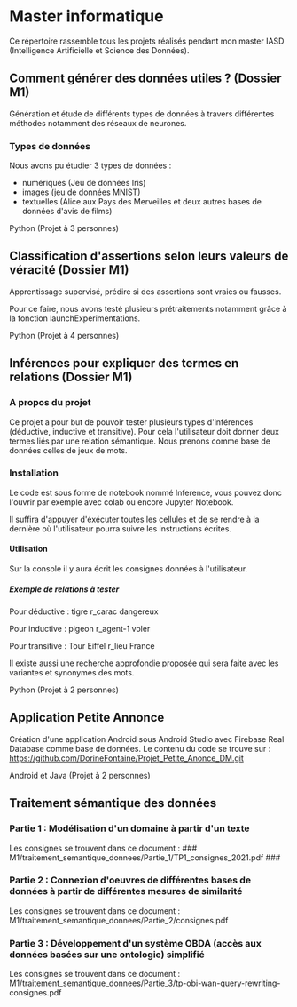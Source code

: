 # Master informatique 


Ce répertoire rassemble tous les projets réalisés pendant mon master IASD (Intelligence Artificielle et Science des Données). 


## Comment générer des données utiles ? (Dossier M1)


Génération et étude de différents types de données à travers différentes méthodes notamment des réseaux de neurones.

### Types de données 

Nous avons pu étudier 3 types de données : 
- numériques (Jeu de données Iris)
- images (jeu de données MNIST)
- textuelles (Alice aux Pays des Merveilles et deux autres bases de données d'avis de films)

Python (Projet à 3 personnes)



## Classification d'assertions selon leurs valeurs de véracité (Dossier M1)


Apprentissage supervisé, prédire si des assertions sont vraies ou fausses.

Pour ce faire, nous avons testé plusieurs prétraitements notamment grâce à la fonction launchExperimentations. 


Python (Projet à 4 personnes)


## Inférences pour expliquer des termes en relations (Dossier M1)


### A propos du projet 

Ce projet a pour but de pouvoir tester plusieurs types d'inférences (déductive, inductive et transitive). Pour cela l'utilisateur doit donner deux termes liés par une relation sémantique. 
Nous prenons comme base de données celles de jeux de mots. 


### Installation 

Le code est sous forme de notebook nommé Inference, vous pouvez donc l'ouvrir par exemple avec colab ou encore Jupyter Notebook. 

Il suffira d'appuyer d'éxécuter toutes les cellules et de se rendre à la dernière où l'utilisateur pourra suivre les instructions écrites. 

#### Utilisation 

Sur la console il y aura écrit les consignes données à l'utilisateur. 

##### Exemple de relations à tester 

Pour déductive : tigre r_carac dangereux 

Pour inductive : pigeon r_agent-1 voler 

Pour transitive : Tour Eiffel r_lieu France

Il existe aussi une recherche approfondie proposée qui sera faite avec les variantes et synonymes des mots.


Python (Projet à 2 personnes)

## Application Petite Annonce 

Création d'une application Android sous Android Studio avec Firebase Real Database comme base de données. 
Le contenu du code se trouve sur : https://github.com/DorineFontaine/Projet_Petite_Anonce_DM.git


Android et Java (Projet à 2 personnes)


## Traitement sémantique des données 


### Partie 1 : Modélisation d'un domaine à partir d'un texte

Les consignes se trouvent dans ce document : ### M1/traitement_semantique_donnees/Partie_1/TP1_consignes_2021.pdf ###

### Partie 2 : Connexion d'oeuvres de différentes bases de données à partir de différentes mesures de similarité 
 
Les consignes se trouvent dans ce document : M1/traitement_semantique_donnees/Partie_2/consignes.pdf

### Partie 3 : Développement d'un système OBDA (accès aux données basées sur une ontologie) simplifié

Les consignes se trouvent dans ce document : M1/traitement_semantique_donnees/Partie_3/tp-obi-wan-query-rewriting-consignes.pdf
